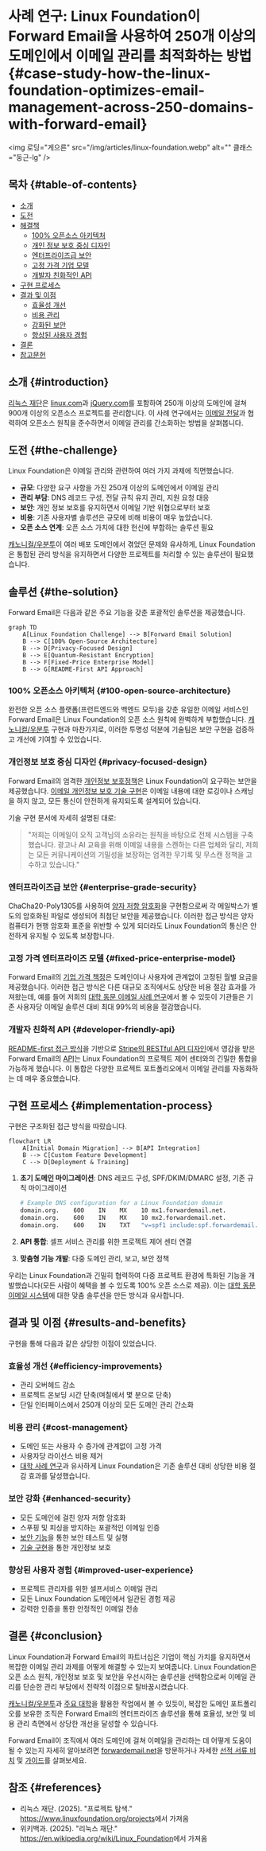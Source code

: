 # 사례 연구: Linux Foundation이 Forward Email을 사용하여 250개 이상의 도메인에서 이메일 관리를 최적화하는 방법 {#case-study-how-the-linux-foundation-optimizes-email-management-across-250-domains-with-forward-email}

<img 로딩="게으른" src="/img/articles/linux-foundation.webp" alt="" 클래스="둥근-lg" />

## 목차 {#table-of-contents}

* [소개](#introduction)
* [도전](#the-challenge)
* [해결책](#the-solution)
  * [100% 오픈소스 아키텍처](#100-open-source-architecture)
  * [개인 정보 보호 중심 디자인](#privacy-focused-design)
  * [엔터프라이즈급 보안](#enterprise-grade-security)
  * [고정 가격 기업 모델](#fixed-price-enterprise-model)
  * [개발자 친화적인 API](#developer-friendly-api)
* [구현 프로세스](#implementation-process)
* [결과 및 이점](#results-and-benefits)
  * [효율성 개선](#efficiency-improvements)
  * [비용 관리](#cost-management)
  * [강화된 보안](#enhanced-security)
  * [향상된 사용자 경험](#improved-user-experience)
* [결론](#conclusion)
* [참고문헌](#references)

## 소개 {#introduction}

[리눅스 재단](https://en.wikipedia.org/wiki/Linux_Foundation)은 [linux.com](https://www.linux.com/)과 [jQuery.com](https://jquery.com/)를 포함하여 250개 이상의 도메인에 걸쳐 900개 이상의 오픈소스 프로젝트를 관리합니다. 이 사례 연구에서는 [이메일 전달](https://forwardemail.net)과 협력하여 오픈소스 원칙을 준수하면서 이메일 관리를 간소화하는 방법을 살펴봅니다.

## 도전 {#the-challenge}

Linux Foundation은 이메일 관리와 관련하여 여러 가지 과제에 직면했습니다.

* **규모**: 다양한 요구 사항을 가진 250개 이상의 도메인에서 이메일 관리
* **관리 부담**: DNS 레코드 구성, 전달 규칙 유지 관리, 지원 요청 대응
* **보안**: 개인 정보 보호를 유지하면서 이메일 기반 위협으로부터 보호
* **비용**: 기존 사용자별 솔루션은 규모에 비해 비용이 매우 높았습니다.
* **오픈 소스 연계**: 오픈 소스 가치에 대한 헌신에 부합하는 솔루션 필요

[캐노니컬/우분투](https://forwardemail.net/blog/docs/canonical-ubuntu-email-enterprise-case-study)이 여러 배포 도메인에서 겪었던 문제와 유사하게, Linux Foundation은 통합된 관리 방식을 유지하면서 다양한 프로젝트를 처리할 수 있는 솔루션이 필요했습니다.

## 솔루션 {#the-solution}

Forward Email은 다음과 같은 주요 기능을 갖춘 포괄적인 솔루션을 제공했습니다.

```mermaid
graph TD
    A[Linux Foundation Challenge] --> B[Forward Email Solution]
    B --> C[100% Open-Source Architecture]
    B --> D[Privacy-Focused Design]
    B --> E[Quantum-Resistant Encryption]
    B --> F[Fixed-Price Enterprise Model]
    B --> G[README-First API Approach]
```

### 100% 오픈소스 아키텍처 {#100-open-source-architecture}

완전한 오픈 소스 플랫폼(프런트엔드와 백엔드 모두)을 갖춘 유일한 이메일 서비스인 Forward Email은 Linux Foundation의 오픈 소스 원칙에 완벽하게 부합했습니다. [캐노니컬/우분투](https://forwardemail.net/blog/docs/canonical-ubuntu-email-enterprise-case-study) 구현과 마찬가지로, 이러한 투명성 덕분에 기술팀은 보안 구현을 검증하고 개선에 기여할 수 있었습니다.

### 개인정보 보호 중심 디자인 {#privacy-focused-design}

Forward Email의 엄격한 [개인정보 보호정책](https://forwardemail.net/privacy)은 Linux Foundation이 요구하는 보안을 제공했습니다. [이메일 개인정보 보호 기술 구현](https://forwardemail.net/blog/docs/email-privacy-protection-technical-implementation)은 이메일 내용에 대한 로깅이나 스캐닝을 하지 않고, 모든 통신이 안전하게 유지되도록 설계되어 있습니다.

기술 구현 문서에 자세히 설명된 대로:

> "저희는 이메일이 오직 고객님의 소유라는 원칙을 바탕으로 전체 시스템을 구축했습니다. 광고나 AI 교육을 위해 이메일 내용을 스캔하는 다른 업체와 달리, 저희는 모든 커뮤니케이션의 기밀성을 보장하는 엄격한 무기록 및 무스캔 정책을 고수하고 있습니다."

### 엔터프라이즈급 보안 {#enterprise-grade-security}

ChaCha20-Poly1305를 사용하여 [양자 저항 암호화](https://forwardemail.net/blog/docs/best-quantum-safe-encrypted-email-service)을 구현함으로써 각 메일박스가 별도의 암호화된 파일로 생성되어 최첨단 보안을 제공했습니다. 이러한 접근 방식은 양자 컴퓨터가 현행 암호화 표준을 위반할 수 있게 되더라도 Linux Foundation의 통신은 안전하게 유지될 수 있도록 보장합니다.

### 고정 가격 엔터프라이즈 모델 {#fixed-price-enterprise-model}

Forward Email의 [기업 가격 책정](https://forwardemail.net/pricing)은 도메인이나 사용자에 관계없이 고정된 월별 요금을 제공했습니다. 이러한 접근 방식은 다른 대규모 조직에서도 상당한 비용 절감 효과를 가져왔는데, 예를 들어 저희의 [대학 동문 이메일 사례 연구](https://forwardemail.net/blog/docs/alumni-email-forwarding-university-case-study)에서 볼 수 있듯이 기관들은 기존 사용자당 이메일 솔루션 대비 최대 99%의 비용을 절감했습니다.

### 개발자 친화적 API {#developer-friendly-api}

[README-first 접근 방식](https://tom.preston-werner.com/2010/08/23/readme-driven-development)을 기반으로 [Stripe의 RESTful API 디자인](https://amberonrails.com/building-stripes-api)에서 영감을 받은 Forward Email의 [API](https://forwardemail.net/api)는 Linux Foundation의 프로젝트 제어 센터와의 긴밀한 통합을 가능하게 했습니다. 이 통합은 다양한 프로젝트 포트폴리오에서 이메일 관리를 자동화하는 데 매우 중요했습니다.

## 구현 프로세스 {#implementation-process}

구현은 구조화된 접근 방식을 따랐습니다.

```mermaid
flowchart LR
    A[Initial Domain Migration] --> B[API Integration]
    B --> C[Custom Feature Development]
    C --> D[Deployment & Training]
```

1. **초기 도메인 마이그레이션**: DNS 레코드 구성, SPF/DKIM/DMARC 설정, 기존 규칙 마이그레이션

   ```sh
   # Example DNS configuration for a Linux Foundation domain
   domain.org.    600    IN    MX    10 mx1.forwardemail.net.
   domain.org.    600    IN    MX    10 mx2.forwardemail.net.
   domain.org.    600    IN    TXT   "v=spf1 include:spf.forwardemail.net -all"
   ```

2. **API 통합**: 셀프 서비스 관리를 위한 프로젝트 제어 센터 연결

3. **맞춤형 기능 개발**: 다중 도메인 관리, 보고, 보안 정책

우리는 Linux Foundation과 긴밀히 협력하여 다중 프로젝트 환경에 특화된 기능을 개발했습니다(모든 사람이 혜택을 볼 수 있도록 100% 오픈 소스로 제공). 이는 [대학 동문 이메일 시스템](https://forwardemail.net/blog/docs/alumni-email-forwarding-university-case-study)에 대한 맞춤 솔루션을 만든 방식과 유사합니다.

## 결과 및 이점 {#results-and-benefits}

구현을 통해 다음과 같은 상당한 이점이 있었습니다.

### 효율성 개선 {#efficiency-improvements}

* 관리 오버헤드 감소
* 프로젝트 온보딩 시간 단축(며칠에서 몇 분으로 단축)
* 단일 인터페이스에서 250개 이상의 모든 도메인 관리 간소화

### 비용 관리 {#cost-management}

* 도메인 또는 사용자 수 증가에 관계없이 고정 가격
* 사용자당 라이선스 비용 제거
* [대학 사례 연구](https://forwardemail.net/blog/docs/alumni-email-forwarding-university-case-study)과 유사하게 Linux Foundation은 기존 솔루션 대비 상당한 비용 절감 효과를 달성했습니다.

### 보안 강화 {#enhanced-security}

* 모든 도메인에 걸친 양자 저항 암호화
* 스푸핑 및 피싱을 방지하는 포괄적인 이메일 인증
* [보안 기능](https://forwardemail.net/security)을 통한 보안 테스트 및 실행
* [기술 구현](https://forwardemail.net/blog/docs/email-privacy-protection-technical-implementation)을 통한 개인정보 보호

### 향상된 사용자 경험 {#improved-user-experience}

* 프로젝트 관리자를 위한 셀프서비스 이메일 관리
* 모든 Linux Foundation 도메인에서 일관된 경험 제공
* 강력한 인증을 통한 안정적인 이메일 전송

## 결론 {#conclusion}

Linux Foundation과 Forward Email의 파트너십은 기업이 핵심 가치를 유지하면서 복잡한 이메일 관리 과제를 어떻게 해결할 수 있는지 보여줍니다. Linux Foundation은 오픈 소스 원칙, 개인정보 보호 및 보안을 우선시하는 솔루션을 선택함으로써 이메일 관리를 단순한 관리 부담에서 전략적 이점으로 탈바꿈시켰습니다.

[캐노니컬/우분투](https://forwardemail.net/blog/docs/canonical-ubuntu-email-enterprise-case-study)과 [주요 대학](https://forwardemail.net/blog/docs/alumni-email-forwarding-university-case-study)을 활용한 작업에서 볼 수 있듯이, 복잡한 도메인 포트폴리오를 보유한 조직은 Forward Email의 엔터프라이즈 솔루션을 통해 효율성, 보안 및 비용 관리 측면에서 상당한 개선을 달성할 수 있습니다.

Forward Email이 조직에서 여러 도메인에 걸쳐 이메일을 관리하는 데 어떻게 도움이 될 수 있는지 자세히 알아보려면 [forwardemail.net](https://forwardemail.net)을 방문하거나 자세한 [선적 서류 비치](https://forwardemail.net/email-api) 및 [가이드](https://forwardemail.net/guides)를 살펴보세요.

## 참조 {#references}

* 리눅스 재단. (2025). "프로젝트 탐색." <https://www.linuxfoundation.org/projects>에서 가져옴
* 위키백과. (2025). "리눅스 재단." <https://en.wikipedia.org/wiki/Linux_Foundation>에서 가져옴